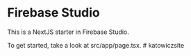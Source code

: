 # Firebase Studio

This is a NextJS starter in Firebase Studio.

To get started, take a look at src/app/page.tsx.
#   k a t o w i c z s i t e  
 